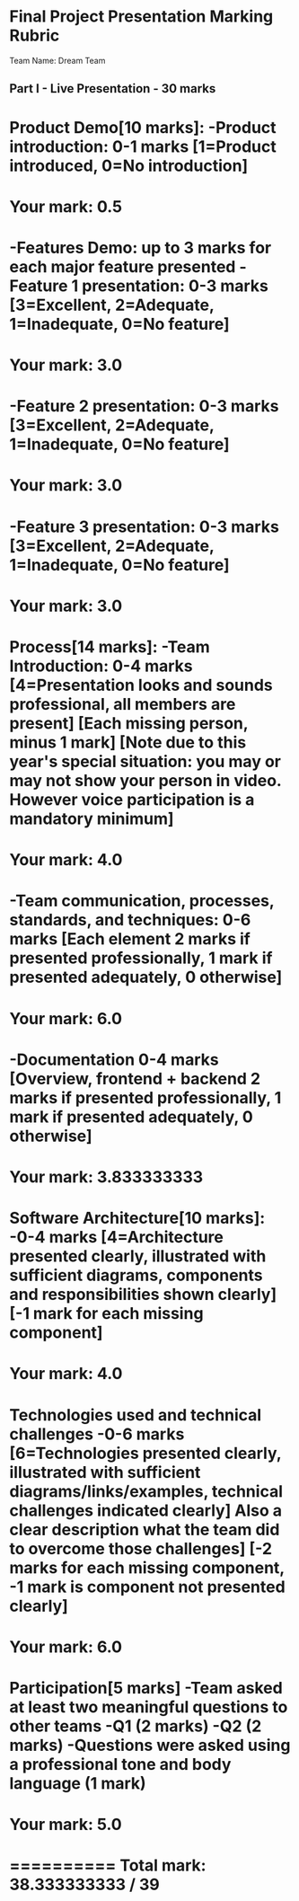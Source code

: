 Final Project Presentation Marking Rubric
=========================================
Team Name: Dream Team

Part I - Live Presentation - 30 marks
------------------------------------
Product Demo[10 marks]:
-Product introduction: 0-1 marks [1=Product introduced, 0=No introduction]
==========
Your mark: 0.5
==========
-Features Demo: up to 3 marks for each major feature presented
-Feature 1 presentation: 
 0-3 marks [3=Excellent, 2=Adequate, 1=Inadequate, 0=No feature]
==========
 Your mark: 3.0
==========
-Feature 2 presentation: 
 0-3 marks [3=Excellent, 2=Adequate, 1=Inadequate, 0=No feature]
==========
 Your mark: 3.0
==========
-Feature 3 presentation: 
 0-3 marks [3=Excellent, 2=Adequate, 1=Inadequate, 0=No feature]
==========
 Your mark: 3.0
==========
Process[14 marks]:
-Team Introduction:
 0-4 marks 
 [4=Presentation looks and sounds professional, all members are present]
 [Each missing person, minus 1 mark]
 [Note due to this year's special situation: you may or may not show your person in video. However voice participation is a mandatory minimum]
==========
 Your mark: 4.0
==========
-Team communication, processes, standards, and techniques:
 0-6 marks 
 [Each element 2 marks if presented professionally, 1 mark if presented adequately, 0 otherwise]
==========
 Your mark: 6.0
==========
 -Documentation
 0-4 marks 
 [Overview, frontend + backend 2 marks if presented professionally, 1 mark if presented adequately, 0 otherwise]
==========
 Your mark: 3.833333333
==========
Software Architecture[10 marks]:
-0-4 marks
  [4=Architecture presented clearly, illustrated with sufficient diagrams, components and responsibilities shown clearly]
  [-1 mark for each missing component]
==========
 Your mark: 4.0
==========
Technologies used and technical challenges 
 -0-6 marks
  [6=Technologies presented clearly, illustrated with sufficient diagrams/links/examples, technical challenges indicated clearly]
  Also a clear description what the team did to overcome those challenges]
  [-2 marks for each missing component, -1 mark is component not presented clearly]
==========
 Your mark: 6.0
==========
Participation[5 marks]
 -Team asked at least two meaningful questions to other teams
 -Q1 (2 marks) 
 -Q2 (2 marks) 
 -Questions were asked using a professional tone and body language (1 mark) 
==========
 Your mark: 5.0
==========
==========
 Total mark: 38.333333333 / 39
==========
